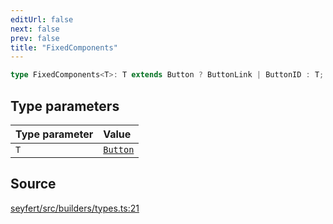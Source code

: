 ```yaml
---
editUrl: false
next: false
prev: false
title: "FixedComponents"
---
```


```ts
type FixedComponents<T>: T extends Button ? ButtonLink | ButtonID : T;
```

## Type parameters

| Type parameter | Value |
| :------ | :------ |
| `T` | [`Button`](/api/classes/button/) |

## Source

[seyfert/src/builders/types.ts:21](https://github.com/potoland/potocuit/blob/e332d7a/src/builders/types.ts#L21)
